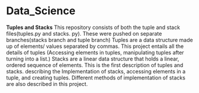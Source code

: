 # Data_Science
   **Tuples and Stacks**
   This repository consists of both the tuple and stack files(tuples.py and stacks. py). These were pushed on separate branches(stacks branch and tuple branch)
Tuples are a data structure made up of elements/ values separated by commas. This project entails all the details of tuples
(Accessing elements in tuples, manipulating tuples after turning into a list.)
Stacks are a linear data structure that holds a linear, ordered sequence of elements.
This is the first description of tuples and stacks. describing the Implementation of stacks, accessing elements in a tuple,
and creating tuples. Different methods of implementation of stacks are also described in this project.
